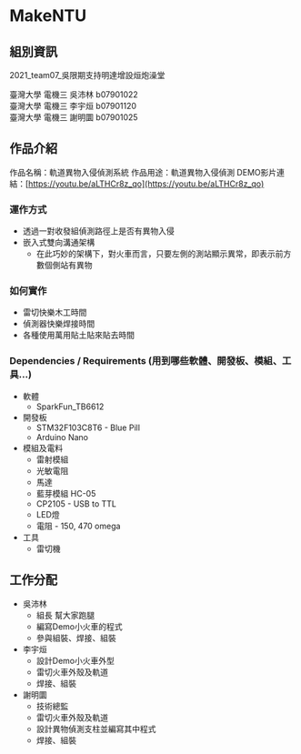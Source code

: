 # MakeNTU

## 組別資訊

2021_team07_吳限期支持明達增設烜炮澡堂

臺灣大學 電機三 吳沛林 b07901022  
臺灣大學 電機三 李宇烜 b07901120  
臺灣大學 電機三 謝明圜 b07901025  

## 作品介紹

作品名稱：軌道異物入侵偵測系統
作品用途：軌道異物入侵偵測
DEMO影片連結：[https://youtu.be/aLTHCr8z_qo](https://youtu.be/aLTHCr8z_qo)

### 運作方式

- 透過一對收發組偵測路徑上是否有異物入侵
- 嵌入式雙向溝通架構
  - 在此巧妙的架構下，對火車而言，只要左側的測站顯示異常，即表示前方數個側站有異物

### 如何實作

- 雷切快樂木工時間
- 偵測器快樂焊接時間
- 各種使用萬用貼土貼來貼去時間

### Dependencies / Requirements (用到哪些軟體、開發板、模組、工具...)

- 軟體
  - SparkFun_TB6612
- 開發板
  - STM32F103C8T6 - Blue Pill
  - Arduino Nano
- 模組及電料
  - 雷射模組
  - 光敏電阻
  - 馬達
  - 藍芽模組 HC-05
  - CP2105 - USB to TTL
  - LED燈
  - 電阻 - 150, 470 omega
- 工具
  - 雷切機

## 工作分配

- 吳沛林
  - 組長 幫大家跑腿
  - 編寫Demo小火車的程式
  - 參與組裝、焊接、組裝
- 李宇烜
  - 設計Demo小火車外型
  - 雷切火車外殼及軌道
  - 焊接、組裝
- 謝明圜
  - 技術總監
  - 雷切火車外殼及軌道
  - 設計異物偵測支柱並編寫其中程式
  - 焊接、組裝
